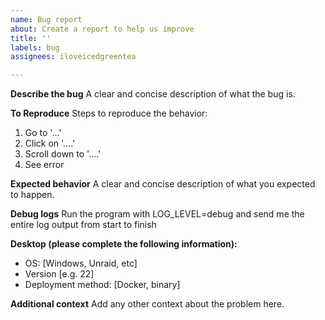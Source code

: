 ```yaml
---
name: Bug report
about: Create a report to help us improve
title: ''
labels: bug
assignees: iloveicedgreentea

---
```


**Describe the bug**
A clear and concise description of what the bug is.

**To Reproduce**
Steps to reproduce the behavior:
1. Go to '...'
2. Click on '....'
3. Scroll down to '....'
4. See error

**Expected behavior**
A clear and concise description of what you expected to happen.

**Debug logs**
Run the program with LOG_LEVEL=debug and send me the entire log output from start to finish

**Desktop (please complete the following information):**
 - OS: [Windows, Unraid, etc]
 - Version [e.g. 22]
- Deployment method: [Docker, binary]

**Additional context**
Add any other context about the problem here.
